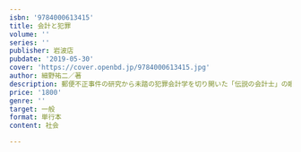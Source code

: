 ```yaml
---
isbn: '9784000613415'
title: 会計と犯罪
volume: ''
series: ''
publisher: 岩波店
pubdate: '2019-05-30'
cover: 'https://cover.openbd.jp/9784000613415.jpg'
author: 細野祐二／著
description: 郵便不正事件の研究から未踏の犯罪会計学を切り開いた「伝説の会計士」の眼は日産ゴーン事件をも鋭く抉る．
price: '1800'
genre: ''
target: 一般
format: 単行本
content: 社会

---
```

